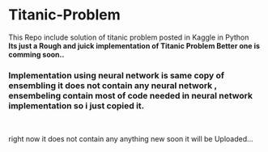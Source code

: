 # Titanic-Problem
This Repo include solution of titanic problem posted in Kaggle in Python
<br>
<b>Its just a Rough and juick implementation of Titanic Problem Better one is comming soon..</b><br>

<h3>Implementation using neural network is same copy of ensembling it does not contain any neural network , ensembeling contain 
most of code needed in neural network implementation so i just copied it.</h3><br>
<p>right now it does not contain any anything new soon it will be Uploaded...</p>
